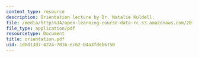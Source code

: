 ```yaml
---
content_type: resource
description: Orientation lecture by Dr. Natalie Kuldell.
file: /media/https%3A/open-learning-course-data-rc.s3.amazonaws.com/20-109-laboratory-fundamentals-in-biological-engineering-fall-2007/1d8d13d742247016ec6204a3fdeb6150_orientation.pdf
file_type: application/pdf
resourcetype: Document
title: orientation.pdf
uid: 1d8d13d7-4224-7016-ec62-04a3fdeb6150
---
```

